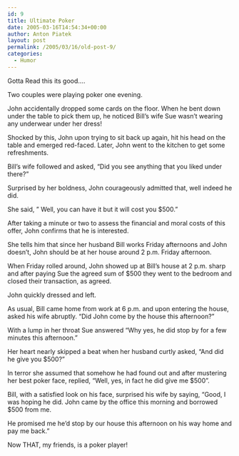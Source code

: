 ```yaml
---
id: 9
title: Ultimate Poker
date: 2005-03-16T14:54:34+00:00
author: Anton Piatek
layout: post
permalink: /2005/03/16/old-post-9/
categories:
  - Humor
---
```

Gotta Read this its good&#8230;.

Two couples were playing poker one evening.

John accidentally dropped some cards on the floor. When he bent down under the table to pick them up, he noticed Bill&#8217;s wife Sue wasn&#8217;t wearing any underwear under her dress!

Shocked by this, John upon trying to sit back up again, hit his head on the table and emerged red-faced. Later, John went to the kitchen to get some refreshments.

Bill&#8217;s wife followed and asked, &#8220;Did you see anything that you liked under there?&#8221;

Surprised by her boldness, John courageously admitted that, well indeed he did.

She said, &#8221; Well, you can have it but it will cost you $500.&#8221;

After taking a minute or two to assess the financial and moral costs of this offer, John confirms that he is interested.

She tells him that since her husband Bill works Friday afternoons and John doesn&#8217;t, John should be at her house around 2 p.m. Friday afternoon. 

When Friday rolled around, John showed up at Bill&#8217;s house at 2 p.m. sharp and after paying Sue the agreed sum of $500 they went to the bedroom and closed their transaction, as agreed.

John quickly dressed and left.

As usual, Bill came home from work at 6 p.m. and upon entering the house, asked his wife abruptly. &#8220;Did John come by the house this afternoon?&#8221;

With a lump in her throat Sue answered &#8220;Why yes, he did stop by for a few minutes this afternoon.&#8221;

Her heart nearly skipped a beat when her husband curtly asked, &#8220;And did he give you $500?&#8221;

In terror she assumed that somehow he had found out and after mustering her best poker face, replied, &#8220;Well, yes, in fact he did give me $500&#8221;.

Bill, with a satisfied look on his face, surprised his wife by saying, &#8220;Good, I was hoping he did. John came by the office this morning and borrowed $500 from me.

He promised me he&#8217;d stop by our house this afternoon on his way home and pay me back.&#8221;

Now THAT, my friends, is a poker player!